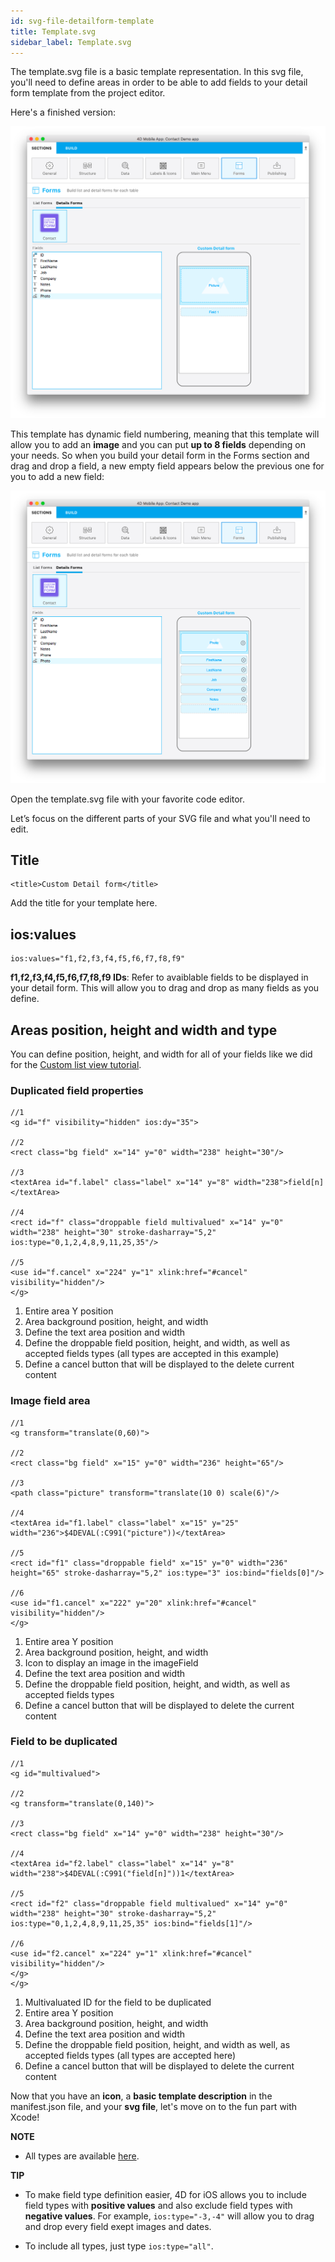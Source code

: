 ```yaml
---
id: svg-file-detailform-template
title: Template.svg
sidebar_label: Template.svg
---
```


The template.svg file is a basic template representation. In this svg file, you'll need to define areas in order to be able to add fields to your detail form template from the project editor.

Here's a finished version:

![Template svg file](assets/custom-detailform/detailform-template-svg-file.png)

This template has dynamic field numbering, meaning that this template will allow you to add an **image** and you can put **up to 8 fields** depending on your needs. So when you build your detail form in the Forms section and drag and drop a field, a new empty field appears below the previous one for you to add a new field:

![Template svg file](assets/custom-detailform/detailform-dynamic-field-number.png)

Open the template.svg file with your favorite code editor.

Let’s focus on the different parts of your SVG file and what you'll need to edit.

## Title
```
<title>Custom Detail form</title>
```

Add the title for your template here.

## ios:values

```
ios:values="f1,f2,f3,f4,f5,f6,f7,f8,f9"
```

**f1,f2,f3,f4,f5,f6,f7,f8,f9 IDs**: Refer to avaiblable fields to be displayed in your detail form. This will allow you to drag and drop as many fields as you define.

## Areas position, height and width and type
You can define position, height, and width for all of your fields like  we did for the [Custom list view tutorial](creating-listform.html).

### Duplicated field properties

```
//1
<g id="f" visibility="hidden" ios:dy="35">

//2
<rect class="bg field" x="14" y="0" width="238" height="30"/>

//3
<textArea id="f.label" class="label" x="14" y="8" width="238">field[n]</textArea>

//4
<rect id="f" class="droppable field multivalued" x="14" y="0" width="238" height="30" stroke-dasharray="5,2" ios:type="0,1,2,4,8,9,11,25,35"/>

//5
<use id="f.cancel" x="224" y="1" xlink:href="#cancel" visibility="hidden"/>
</g>
```

1. Entire area Y position
2. Area background position, height, and width
3. Define the text area position and width 
4. Define the droppable field position, height, and width, as well as accepted fields types (all types are accepted in this example)
5. Define a cancel button that will be displayed to the delete current content

### Image field area

```
//1
<g transform="translate(0,60)">

//2
<rect class="bg field" x="15" y="0" width="236" height="65"/>

//3
<path class="picture" transform="translate(10 0) scale(6)"/>

//4
<textArea id="f1.label" class="label" x="15" y="25" width="236">$4DEVAL(:C991("picture"))</textArea>

//5
<rect id="f1" class="droppable field" x="15" y="0" width="236" height="65" stroke-dasharray="5,2" ios:type="3" ios:bind="fields[0]"/>

//6
<use id="f1.cancel" x="222" y="20" xlink:href="#cancel" visibility="hidden"/>
</g>
```

1. Entire area Y position
2. Area background position, height, and width
3. Icon to display an image in the imageField
4. Define the text area position and width 
5. Define the droppable field position, height, and width, as well as accepted fields types 
6. Define a cancel button that will be displayed to delete the current content


### Field to be duplicated

```
//1
<g id="multivalued">

//2
<g transform="translate(0,140)">

//3
<rect class="bg field" x="14" y="0" width="238" height="30"/>

//4
<textArea id="f2.label" class="label" x="14" y="8" width="238">$4DEVAL(:C991("field[n]"))1</textArea>

//5
<rect id="f2" class="droppable field multivalued" x="14" y="0" width="238" height="30" stroke-dasharray="5,2" ios:type="0,1,2,4,8,9,11,25,35" ios:bind="fields[1]"/>

//6
<use id="f2.cancel" x="224" y="1" xlink:href="#cancel" visibility="hidden"/>
</g>
</g>
```

1. Multivaluated ID for the field to be duplicated
2. Entire area Y position
3. Area background position, height, and width
4. Define the text area position and width 
5. Define the droppable field position, height, and width as well, as accepted fields types (all types are accepted here)
6. Define a cancel button that will be displayed to delete the current content

Now that you have an **icon**, a **basic template description** in the manifest.json file, and your **svg file**, let's move on to the fun part with Xcode!

<div markdown="1" class = "tips">

**NOTE**

* All types are available [here](http://doc.4d.com/4Dv17/4D/17/Field-and-Variable-Types.302-3729410.en.html).

</div>

<div markdown="1" class = "tips">

**TIP**

* To make field type definition easier, 4D for iOS allows you to include field types with **positive values** and also exclude field types with **negative values**. For example, ```ios:type="-3,-4"``` will allow you to drag and drop every field exept images and dates.

* To include all types, just type ```ios:type="all"```.

</div>
